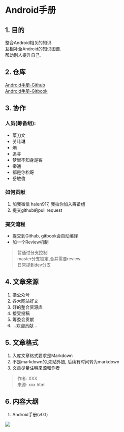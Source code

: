 # Android手册  
## 1. 目的 
整合Android相关的知识.   
互相补全Android的知识图谱.   
帮助别人提升自己. 



## 2. 仓库  
[Android手册-Github](https://github.com/helen-x/android_handbook)   
[Android手册-Gitbook](https://www.gitbook.com/book/helen-x/andorid/details)


## 3. 协作  
### 人员(筹备组):  
- 菜刀文
- 关玮琳     
- 熵  
- 追寻  
- 梦里不知身是客   
- 秦通   
- 都是你松哥   
- 岳敏俊    


### 如何贡献   

1. 加我微信 halen917, 我拉你加入筹备组  
2. 提交github的pull request   
 

### 提交流程   
- 提交到Github, gitbook会自动编译
- 加一个Review机制     

> 暂通过分支控制  
> master分支锁定,合并需要review.   
> 日常提到dev分支




## 4. 文章来源  

1. 撸公众号  
2. 各大网站好文 
3. 好的整合资源库   
4. 接受投稿  
5. 筹委会贡献  
6. ...欢迎贡献...

## 5. 文章格式    

1. 入库文章格式要求是Markdown  
2. 不是markdown的,先贴外链, 后续有时间转为markdown   
3. 文章尽量注明来源和作者   

> 作者: XXX   
> 来源: xxx.html

## 6. 内容大纲  

1. Android手册(v0.1) 


![](http://upload-images.jianshu.io/upload_images/4048192-1ceeb305f712d094.png?imageMogr2/auto-orient/strip%7CimageView2/2/w/1240)

